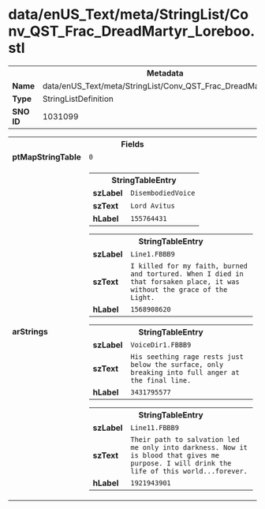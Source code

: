 <h1>data/enUS_Text/meta/StringList/Conv_QST_Frac_DreadMartyr_Loreboo.stl</h1><table><tr><th colspan="100%">Metadata</th></tr><tr><td><b>Name</b></td><td>data/enUS_Text/meta/StringList/Conv_QST_Frac_DreadMartyr_Loreboo.stl</td></tr><tr><td><b>Type</b></td><td>StringListDefinition</td></tr><tr><td><b>SNO ID</b></td><td>1031099</td></tr></table>

<table><tr><th colspan="100%">Fields</th></tr><tr><td><b>ptMapStringTable</b></td><td><code>0</code></td></tr><tr><td><b>arStrings</b></td><td><table><tr><th colspan="100%">StringTableEntry</th></tr><tr><td><b>szLabel</b></td><td><code>DisembodiedVoice</code></td></tr><tr><td><b>szText</b></td><td><code>Lord Avitus</code></td></tr><tr><td><b>hLabel</b></td><td><code>155764431</code></td></tr></table>


<table><tr><th colspan="100%">StringTableEntry</th></tr><tr><td><b>szLabel</b></td><td><code>Line1.FBBB9</code></td></tr><tr><td><b>szText</b></td><td><code>I killed for my faith, burned and tortured. When I died in that forsaken place, it was without the grace of the Light.</code></td></tr><tr><td><b>hLabel</b></td><td><code>1568908620</code></td></tr></table>


<table><tr><th colspan="100%">StringTableEntry</th></tr><tr><td><b>szLabel</b></td><td><code>VoiceDir1.FBBB9</code></td></tr><tr><td><b>szText</b></td><td><code>His seething rage rests just below the surface, only breaking into full anger at the final line. </code></td></tr><tr><td><b>hLabel</b></td><td><code>3431795577</code></td></tr></table>


<table><tr><th colspan="100%">StringTableEntry</th></tr><tr><td><b>szLabel</b></td><td><code>Line11.FBBB9</code></td></tr><tr><td><b>szText</b></td><td><code>Their path to salvation led me only into darkness. Now it is blood that gives me purpose. I will drink the life of this world...forever.</code></td></tr><tr><td><b>hLabel</b></td><td><code>1921943901</code></td></tr></table>


</td></tr></table>

